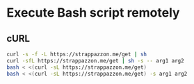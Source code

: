 # Execute Bash script remotely

## cURL

```bash
curl -s -f -L https://strappazzon.me/get | sh
curl -sfL https://strappazzon.me/get | sh -s -- arg1 arg2
bash < <(curl -sL https://strappazzon.me/get)
bash < <(curl -sL https://strappazzon.me/get) -s arg1 arg2
```
